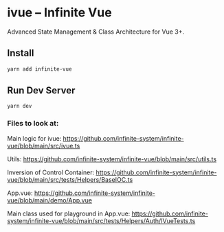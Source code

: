 # ivue – Infinite Vue

Advanced State Management & Class Architecture for Vue 3+.

## Install

```sh
yarn add infinite-vue
```

## Run Dev Server
```
yarn dev
```

### Files to look at:

Main logic for ivue:
https://github.com/infinite-system/infinite-vue/blob/main/src/ivue.ts

Utils:
https://github.com/infinite-system/infinite-vue/blob/main/src/utils.ts

Inversion of Control Container:
https://github.com/infinite-system/infinite-vue/blob/main/src/tests/Helpers/BaseIOC.ts

App.vue:
https://github.com/infinite-system/infinite-vue/blob/main/demo/App.vue

Main class used for playground in App.vue:
https://github.com/infinite-system/infinite-vue/blob/main/src/tests/Helpers/Auth/IVueTests.ts
